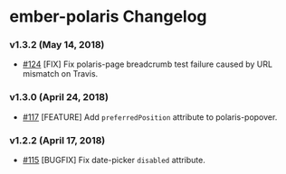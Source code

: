 # ember-polaris Changelog

### v1.3.2 (May 14, 2018)

- [#124](https://github.com/smile-io/ember-polaris/pull/124) [FIX] Fix polaris-page breadcrumb test failure caused by URL mismatch on Travis.

### v1.3.0 (April 24, 2018)

- [#117](https://github.com/smile-io/ember-polaris/pull/117) [FEATURE] Add `preferredPosition` attribute to polaris-popover.

### v1.2.2 (April 17, 2018)

- [#115](https://github.com/smile-io/ember-polaris/pull/115) [BUGFIX] Fix date-picker `disabled` attribute.
